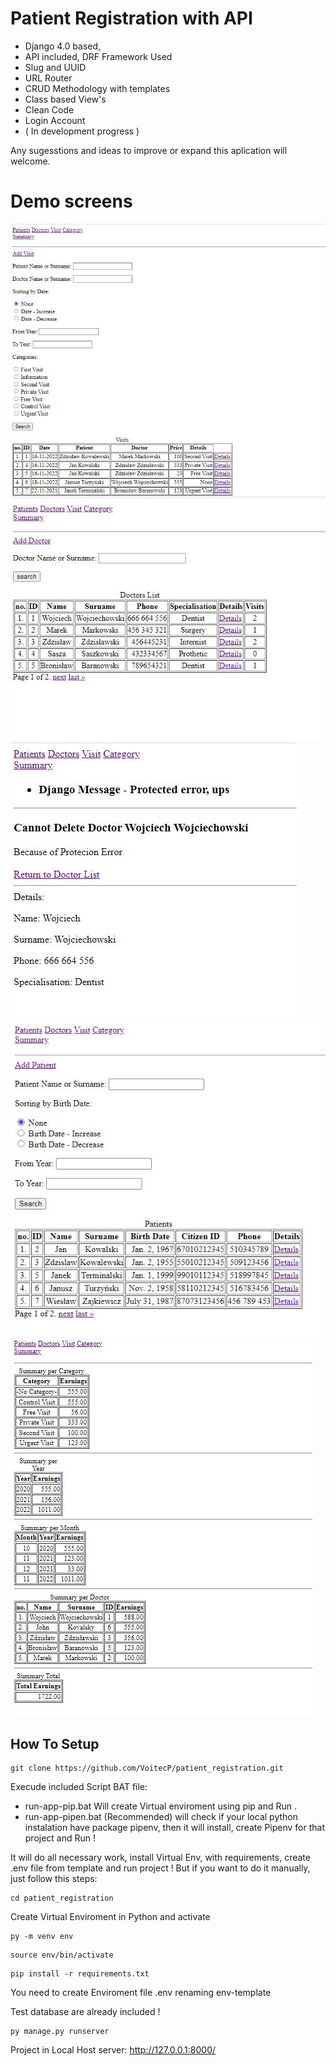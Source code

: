 # Patient Registration with API
- Django 4.0 based, 
- API included, DRF  Framework Used
- Slug and UUID
- URL Router
- CRUD Methodology with templates
- Class based View's
- Clean Code
- Login Account 
- ( In development progress ) 


Any sugesstions and ideas to improve or expand this aplication will welcome.


# Demo screens
![image](https://github.com/VoitecP/patient_registration/blob/5b578494de12197cf0abd03b09f89ddf1cbff94d/Demo%20images/Screen01.jpg)
![image](https://github.com/VoitecP/patient_registration/blob/5b578494de12197cf0abd03b09f89ddf1cbff94d/Demo%20images/Screen02.jpg)
![image](https://github.com/VoitecP/patient_registration/blob/5b578494de12197cf0abd03b09f89ddf1cbff94d/Demo%20images/Screen03.jpg)
![image](https://github.com/VoitecP/patient_registration/blob/5b578494de12197cf0abd03b09f89ddf1cbff94d/Demo%20images/Screen04.jpg)
![image](https://github.com/VoitecP/patient_registration/blob/5b578494de12197cf0abd03b09f89ddf1cbff94d/Demo%20images/Screen05.jpg)

## How To Setup
```
git clone https://github.com/VoitecP/patient_registration.git
```

Execude included Script BAT file:
- run-app-pip.bat  Will  create Virtual enviroment using pip and Run .
- run-app-pipen.bat (Recommended) will check if your local python instalation have package pipenv, then it will install, create Pipenv for that project and Run !

It will do all necessary work, install Virtual Env, with requirements, create .env file from template and run project !
But if you want to do it manually, just follow this steps:

```
cd patient_registration
```
Create Virtual Enviroment in Python and activate
```
py -m venv env
```
```
source env/bin/activate
```
```
pip install -r requirements.txt
```
You need to create  Enviroment file .env renaming env-template

Test database are already included !
```
py manage.py runserver
```
Project in Local Host server: http://127.0.0.1:8000/ 
